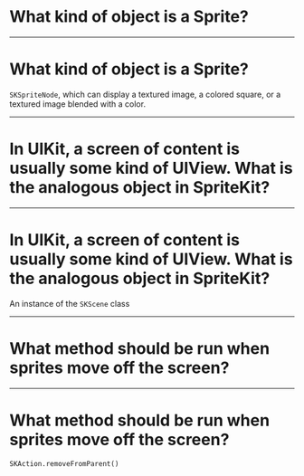 # What kind of object is a Sprite?

---

# What kind of object is a Sprite?

```SKSpriteNode```, which can display a textured image, a colored square, or a textured image blended with a color.

---

# In UIKit, a screen of content is usually some kind of UIView. What is the analogous object in SpriteKit?

---

# In UIKit, a screen of content is usually some kind of UIView. What is the analogous object in SpriteKit?

An instance of the ```SKScene``` class

---

# What method should be run when sprites move off the screen?

---

# What method should be run when sprites move off the screen?

```SKAction.removeFromParent()```